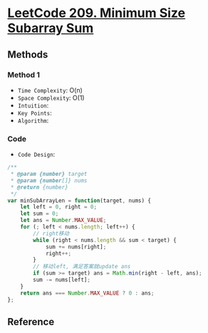 # [LeetCode 209. Minimum Size Subarray Sum](https://leetcode-cn.com/problems/minimum-size-subarray-sum/)

## Methods

### Method 1

* `Time Complexity`: O(n)
* `Space Complexity`: O(1)
* `Intuition`:
* `Key Points`:
* `Algorithm`:

### Code

* `Code Design`:

```javascript
/**
 * @param {number} target
 * @param {number[]} nums
 * @return {number}
 */
var minSubArrayLen = function(target, nums) {
    let left = 0, right = 0;
    let sum = 0;
    let ans = Number.MAX_VALUE;
    for (; left < nums.length; left++) {
        // right移动
        while (right < nums.length && sum < target) {
            sum += nums[right];
            right++;
        }
        // 移动left, 满足答案就update ans
        if (sum >= target) ans = Math.min(right - left, ans);
        sum -= nums[left];
    }
    return ans === Number.MAX_VALUE ? 0 : ans;
};

```

## Reference
